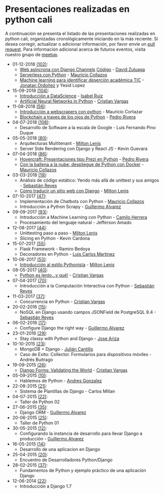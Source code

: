 # Presentaciones realizadas en python cali

A continuación se presenta el listado de las presentaciones realizadas en python cali,
organizadas cronológicamente iniciando en la más reciente.
Si desea corregir, actualizar o adicionar información, por favor envíe un [pull request](https://github.com/pythoncali/historial-presentaciones/pulls).
Para información adicional acerca de futuros eventos, visita nuestro grupo de [meetup](https://www.meetup.com/Python-Cali/).

* 01-12-2018 [(102)](https://www.meetup.com/Python-Cali/events/256544047/):
  * [Web asíncrona con Django Channels](https://github.com/pythoncali/historial-presentaciones/blob/master/01-12-2018/) [Código](https://github.com/dafer154/questions-realTime) - [David Zuluaga](https://github.com/dafer154)
  * [Serverless con Python](https://github.com/contraslash/serverless-con-python) - [Mauricio Collazos](https://github.com/ma0c)
  * [Machine learning para identificar deserción académica TIC](https://github.com/pythoncali/historial-presentaciones/blob/master/01-12-2018/) - [Jonatan Ordoñez](https://github.com/jonatanordonez) y Yesid Lopez
* 15-09-2018 [(104)](https://www.meetup.com/Python-Cali/events/254454270/):
  * [Introducción a DataScience](https://github.com/pythoncali/historial-presentaciones/blob/master/15-09-2018/) - [Isabel Ruiz](https://github.com/iris9112)
  * [Artificial Neural Networks in Python](https://github.com/pythoncali/historial-presentaciones/blob/master/15-09-2018/) - [Cristian Vargas](https://github.com/cdvv7788)
* 11-08-2018 [(56)](https://www.meetup.com/Python-Cali/events/252948899/):
  * [Introducción a webscrapers con python](https://github.com/pythoncali/Scrapers-presentation) - Mauricio Cortazar
  * [Blockchain a traves de los ojos de Python](https://github.com/pythoncali/blockchain-presentation) - [Pedro Rivera](https://github.com/ppsirg)
* 04-07-2018 [(108)](https://www.meetup.com/Python-Cali/events/251597725/):
  * Desarrollo de Software a la escala de Google - Luis Fernando Pino Duque
* 05-05-2018 [(80)](https://www.meetup.com/Python-Cali/events/250073977/):
  * Arquitecturas Multitenant - [Milton Lenis](https://github.com/MiltonLn)
  * Server Side Rendering con Django y React JS - Kevin Guevara
* 07-04-2018 [(86)](https://www.meetup.com/Python-Cali/events/248802660/):
  * [Hovercraft: Presentaciones tipo Prezi en Python](https://github.com/pythoncali/hovercraft-presentacion) - [Pedro Rivera](https://github.com/ppsirg)
  * [Con la ballena a la nube: despliegue de Python con Docker](https://github.com/pythoncali/con-la-ballena-a-la-nube) - [Mauricio Collazos](https://github.com/ma0c)
* 03-03-2018 [(19)](https://www.meetup.com/Python-Cali/events/248228222/):
  * Análisis de código estático: Yendo más allá de unittest y sus amigos - [Sebastián Reyes](https://github.com/sebastian-code)
  * [Como traducir un sitio web con Django](https://github.com/pythoncali/i18nable) - [Milton Lenis](https://github.com/MiltonLn)
* 07-10-2017 [(47)](https://www.meetup.com/Python-Cali/events/243657679/):
  * Implementación de Chatbots con Python - [Mauricio Collazos](https://github.com/ma0c)
  * Introducción a Python Scrapy - [Guillermo Alvarez](https://github.com/guialante)
* 09-09-2017 [(93)](https://www.meetup.com/Python-Cali/events/242928453/):
  * Introducción a Machine Learning con Python - [Camilo Herrera](https://github.com/mrzork)
  * Procesamiento del lenguaje natural - Jefferson Amado
* 12-08-2017 [(44)](https://www.meetup.com/Python-Cali/events/242279852/):
  * Unittesting paso a paso - [Milton Lenis](https://github.com/MiltonLn)
  * Slicing en Python - Kevin Cardona
* 15-07-2017 [(55)](https://www.meetup.com/Python-Cali/events/241375194/):
  * Flask Framework - Ramiro Bedoya
  * Decoradores en Python - [Luis Carlos Martinez](https://github.com/pycarlos)
* 10-06-2017 [(53)](https://www.meetup.com/Python-Cali/events/240121439/):
  * [Introducción al estilo Pythonista](https://slides.com/swapps/introduccion-al-estilo-pythonista) - [Milton Lenis](https://github.com/MiltonLn)
* 08-05-2017 [(40)](https://www.meetup.com/Python-Cali/events/239481918/):
  * [Python es lento...y qué!](https://github.com/pythoncali/python_slow_idc) - [Cristian Vargas](https://github.com/cdvv7788)
* 07-04-2017 [(70)](https://www.meetup.com/Python-Cali/events/238857498/):
  * Introducción a la Computación Interactiva con Python - [Sebastián Reyes](https://github.com/sebastian-code)
* 11-03-2017 [(37)](https://www.meetup.com/Python-Cali/events/238141553/):
  * Concurrencia en Python - [Cristian Vargas](https://github.com/cdvv7788)
* 20-02-2016 [(15)](https://www.meetup.com/Python-Cali/events/228779718/):
  * NoSQL en Django usando campos JSONField de PostgreSQL 9.4 - [Sebastián Reyes](https://github.com/sebastian-code)
* 06-02-2016 [(17)](https://www.meetup.com/Python-Cali/events/228426714/):
  * Configure Django the right way - [Guillermo Alvarez](https://github.com/guialante)
* 23-01-2016 [(29)](https://www.meetup.com/Python-Cali/events/227893637/):
  * Stay classy with Python and Django - [Jose Ariza](https://github.com/jlariza)
* 10-10-2015 [(23)](https://www.meetup.com/Python-Cali/events/225469370/):
  * MongoDB + Django - [Julián Cantillo](https://github.com/juliancantillo)
  * Caso de Exito: Collector. Formularios para dispositivos móviles - Andrés Buitrago
* 19-09-2015 [(26)](https://www.meetup.com/Python-Cali/events/225179493/):
  * [Django Forms: Validating the World](https://github.com/pythoncali/forms_validation) - [Cristian Vargas](https://github.com/cdvv7788)
* 05-09-2015 [(10)](https://www.meetup.com/Python-Cali/events/225103497/):
  * Hablemos de Python - [Andres Gonzalez](https://github.com/andresgz)
* 22-08-2015 [(21)](https://www.meetup.com/Python-Cali/events/224615921/):
  * Sistema de Plantillas de Django - Carlos Millan
* 04-07-2015 [(22)](https://www.meetup.com/Python-Cali/events/223573322/):
  * Taller de Python 02
* 27-06-2015 [(35)](https://www.meetup.com/Python-Cali/events/222951658/):
  * Django ORM - [Guillermo Alvarez](https://github.com/guialante)
* 20-06-2015 [(25)](https://www.meetup.com/Python-Cali/events/223162243/):
  * Taller de Python 01
* 30-05-2015 [(12)](https://www.meetup.com/Python-Cali/events/222820402/):
  * Configurando la instancia de desarrollo para llevar Django a producción - [Guillermo Alvarez](https://github.com/guialante)
* 16-05-2015 [(14)](https://www.meetup.com/Python-Cali/events/222406248/):
  * Desarrollo de una aplicacion en Django
* 25-04-2015 [(20)](https://www.meetup.com/Python-Cali/events/221863029/):
  * Encuentro de Desarrolladores Python/Django
* 28-02-2015 [(37)](https://www.meetup.com/Python-Cali/events/220722050/):
  * Fundamentos de Python y ejemplo práctico de una aplicación Django
* 12-06-2014 [(22)](https://www.meetup.com/Python-Cali/events/208759052/):
  * Introducción a Django 1.7
